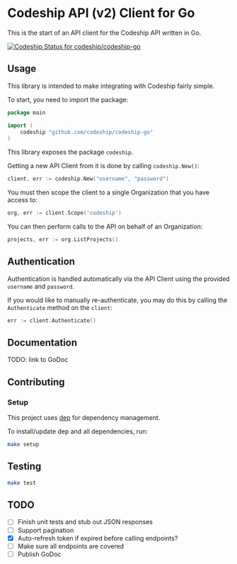 # Codeship API (v2) Client for Go

This is the start of an API client for the Codeship API written in Go.

[![Codeship Status for codeship/codeship-go](https://app.codeship.com/projects/c38f3280-792b-0135-21bb-4e0cf8ff365b/status?branch=master)](https://app.codeship.com/projects/244943)

## Usage

This library is intended to make integrating with Codeship fairly simple.

To start, you need to import the package:

```go
package main

import (
    codeship "github.com/codeship/codeship-go"
)
```

This library exposes the package `codeship`.

Getting a new API Client from it is done by calling `codeship.New()`:

```go
client, err := codeship.New("username", "password")
```

You must then scope the client to a single Organization that you have access to:

```go
org, err := client.Scope('codeship')
```

You can then perform calls to the API on behalf of an Organization:

```go
projects, err := org.ListProjects()
```

## Authentication

Authentication is handled automatically via the API Client using the provided `username` and `password`.

If you would like to manually re-authenticate, you may do this by calling the `Authenticate` method on the `client`:

```go
err := client.Authenticate()
```

## Documentation

TODO: link to GoDoc

## Contributing

### Setup

This project uses [dep](https://github.com/golang/dep) for dependency management.

To install/update dep and all dependencies, run:

```bash
make setup
```

## Testing

```bash
make test
```

## TODO

- [ ] Finish unit tests and stub out JSON responses
- [ ] Support pagination
- [x] Auto-refresh token if expired before calling endpoints?
- [ ] Make sure all endpoints are covered
- [ ] Publish GoDoc
